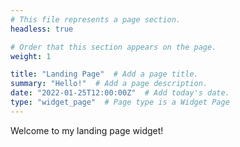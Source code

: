 ```yaml
---
# This file represents a page section.
headless: true

# Order that this section appears on the page.
weight: 1

title: "Landing Page"  # Add a page title.
summary: "Hello!"  # Add a page description.
date: "2022-01-25T12:00:00Z"  # Add today's date.
type: "widget_page"  # Page type is a Widget Page
---
```


Welcome to my landing page widget!  